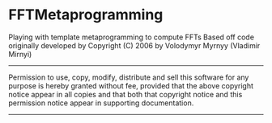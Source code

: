 # FFTMetaprogramming
Playing with template metaprogramming to compute FFTs
Based off code originally developed by
    Copyright (C) 2006 by Volodymyr Myrnyy (Vladimir Mirnyi)
 ***************************************************************************
 Permission to use, copy, modify, distribute and sell this software for any
 purpose is hereby granted without fee, provided that the above copyright
 notice appear in all copies and that both that copyright notice and this
 permission notice appear in supporting documentation.
 ***************************************************************************
